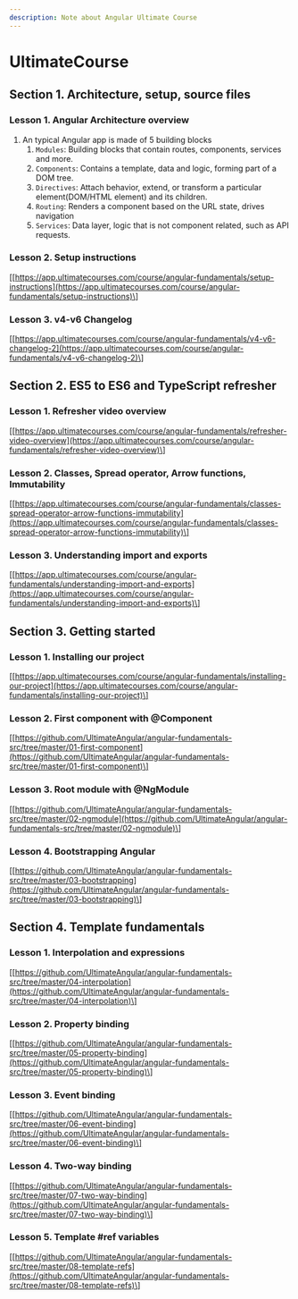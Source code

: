 ```yaml
---
description: Note about Angular Ultimate Course
---
```


# UltimateCourse

## Section 1. Architecture, setup, source files

### Lesson 1. Angular Architecture overview

1. An typical Angular app is made of 5 building blocks
   1. `Modules`: Building blocks that contain routes, components, services and more.
   2. `Components`: Contains a template, data and logic, forming part of a DOM tree.
   3. `Directives`: Attach behavior, extend, or transform a particular element\(DOM/HTML element\) and its children.
   4. `Routing`: Renders a component based on the URL state, drives navigation
   5. `Services`: Data layer, logic that is not component related, such as API requests.

### Lesson 2. Setup instructions

\[[https://app.ultimatecourses.com/course/angular-fundamentals/setup-instructions](https://app.ultimatecourses.com/course/angular-fundamentals/setup-instructions)\]

### Lesson 3. v4-v6 Changelog

\[[https://app.ultimatecourses.com/course/angular-fundamentals/v4-v6-changelog-2](https://app.ultimatecourses.com/course/angular-fundamentals/v4-v6-changelog-2)\]

## Section 2. ES5 to ES6 and TypeScript refresher

### Lesson 1. Refresher video overview

\[[https://app.ultimatecourses.com/course/angular-fundamentals/refresher-video-overview](https://app.ultimatecourses.com/course/angular-fundamentals/refresher-video-overview)\]

### Lesson 2. Classes, Spread operator, Arrow functions, Immutability

\[[https://app.ultimatecourses.com/course/angular-fundamentals/classes-spread-operator-arrow-functions-immutability](https://app.ultimatecourses.com/course/angular-fundamentals/classes-spread-operator-arrow-functions-immutability)\]

### Lesson 3. Understanding import and exports

\[[https://app.ultimatecourses.com/course/angular-fundamentals/understanding-import-and-exports](https://app.ultimatecourses.com/course/angular-fundamentals/understanding-import-and-exports)\]

## Section 3. Getting started

### Lesson 1. Installing our project

\[[https://app.ultimatecourses.com/course/angular-fundamentals/installing-our-project](https://app.ultimatecourses.com/course/angular-fundamentals/installing-our-project)\]

### Lesson 2. First component with @Component

\[[https://github.com/UltimateAngular/angular-fundamentals-src/tree/master/01-first-component](https://github.com/UltimateAngular/angular-fundamentals-src/tree/master/01-first-component)\]

### Lesson 3. Root module with @NgModule

\[[https://github.com/UltimateAngular/angular-fundamentals-src/tree/master/02-ngmodule](https://github.com/UltimateAngular/angular-fundamentals-src/tree/master/02-ngmodule)\]

### Lesson 4. Bootstrapping Angular

\[[https://github.com/UltimateAngular/angular-fundamentals-src/tree/master/03-bootstrapping](https://github.com/UltimateAngular/angular-fundamentals-src/tree/master/03-bootstrapping)\]

## Section 4. Template fundamentals

### Lesson 1. Interpolation and expressions

\[[https://github.com/UltimateAngular/angular-fundamentals-src/tree/master/04-interpolation](https://github.com/UltimateAngular/angular-fundamentals-src/tree/master/04-interpolation)\]

### Lesson 2. Property binding

\[[https://github.com/UltimateAngular/angular-fundamentals-src/tree/master/05-property-binding](https://github.com/UltimateAngular/angular-fundamentals-src/tree/master/05-property-binding)\]

### Lesson 3. Event binding

\[[https://github.com/UltimateAngular/angular-fundamentals-src/tree/master/06-event-binding](https://github.com/UltimateAngular/angular-fundamentals-src/tree/master/06-event-binding)\]

### Lesson 4. Two-way binding

\[[https://github.com/UltimateAngular/angular-fundamentals-src/tree/master/07-two-way-binding](https://github.com/UltimateAngular/angular-fundamentals-src/tree/master/07-two-way-binding)\]

### Lesson 5. Template \#ref variables

\[[https://github.com/UltimateAngular/angular-fundamentals-src/tree/master/08-template-refs](https://github.com/UltimateAngular/angular-fundamentals-src/tree/master/08-template-refs)\]

